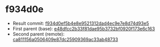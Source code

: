 # f934d0e
- Result commit: [f934d0ef5b4e8e9521312dad4ec9e7e8d74d93e5](https://github.com/MarlinFirmware/Marlin/commit/f934d0ef5b4e8e9521312dad4ec9e7e8d74d93e5)
- First parent (base): [e48dfcc2b33f81dae95b3732bf0920f173e6c163](https://github.com/MarlinFirmware/Marlin/commit/e48dfcc2b33f81dae95b3732bf0920f173e6c163)
- Second parent (remote): [ca811156a0506409e87dc25909369ac33ab48733](https://github.com/MarlinFirmware/Marlin/commit/ca811156a0506409e87dc25909369ac33ab48733)
